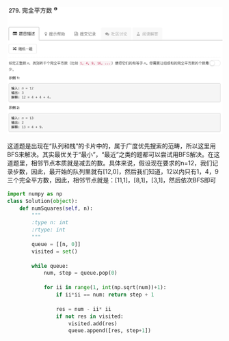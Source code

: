 ![](./problem.png)

这道题是出现在“队列和栈”的卡片中的，属于广度优先搜索的范畴，所以这里用BFS来解决。其实最优关于“最小”，“最近”之类的题都可以尝试用BFS解决。在这道题里，相邻节点本质就是减去的数。具体来说，假设现在要求的n=12，我们记录步数，因此，最开始的队列里就有[12,0]，然后我们知道，12以内只有1，4，9三个完全平方数，因此，相邻节点就是：[11,1]，[8,1]，[3,1]，然后依次BFS即可

```python
import numpy as np
class Solution(object):
    def numSquares(self, n):
        """
        :type n: int
        :rtype: int
        """
        queue = [[n, 0]]
        visited = set()
        
        while queue:
            num, step = queue.pop(0)
            
            for ii in range(1, int(np.sqrt(num))+1):
                if ii*ii == num: return step + 1
                
                res = num - ii* ii
                if not res in visited:
                    visited.add(res)
                    queue.append([res, step+1])
```

